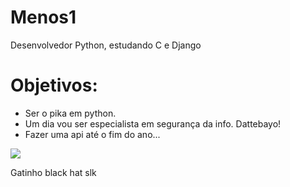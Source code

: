 # Menos1
Desenvolvedor Python, estudando C e Django

# Objetivos:
- Ser o pika em python.
- Um dia vou ser especialista em segurança da info. Dattebayo!
- Fazer uma api até o fim do ano...

![](https://media.giphy.com/media/X8aCFSBPW116g/giphy.gif)

Gatinho black hat slk


